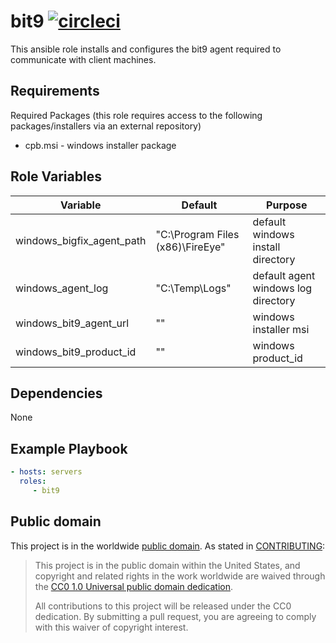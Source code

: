 bit9 [![circleci](https://circleci.com/gh/GSA/ansible-bit9.svg?style=svg)](https://circleci.com/gh/GSA/ansible-bit9)
=========

This ansible role installs and configures the bit9 agent required to communicate with client machines.

Requirements
------------

Required Packages (this role requires access to the following packages/installers via an external repository)
- cpb.msi - windows installer package

Role Variables
--------------

| Variable | Default | Purpose |
| ------ | ------ | ------ |
| windows_bigfix_agent_path | "C:\\Program Files (x86)\\FireEye" | default windows install directory |
| windows_agent_log | "C:\Temp\Logs" | default agent windows log directory |
| windows_bit9_agent_url | "" | windows installer msi |
| windows_bit9_product_id | "" | windows product_id |

Dependencies
------------

None

Example Playbook
----------------

```yaml
- hosts: servers
  roles:
     - bit9
```

Public domain
-------------

This project is in the worldwide [public domain](LICENSE.md). As stated in [CONTRIBUTING](CONTRIBUTING.md):

> This project is in the public domain within the United States, and copyright and related rights in the work worldwide are waived through the [CC0 1.0 Universal public domain dedication](https://creativecommons.org/publicdomain/zero/1.0/).
>
> All contributions to this project will be released under the CC0 dedication. By submitting a pull request, you are agreeing to comply with this waiver of copyright interest.
